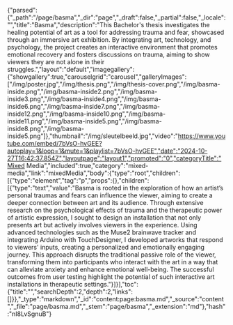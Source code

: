 {"parsed":{"_path":"/page/basma","_dir":"page","_draft":false,"_partial":false,"_locale":"","title":"Basma","description":"This Bachelor's thesis investigates the healing potential of art as a tool for addressing trauma and fear, showcased through an immersive art exhibition. By integrating art, technology, and psychology, the project creates an interactive environment that promotes emotional recovery and fosters discussions on trauma, aiming to show viewers they are not alone in their struggles.","layout":"default","imagegallery":{"showgallery":true,"carouselgrid":"carousel","galleryImages":["/img/poster.jpg","/img/thesis.png","/img/thesis-cover.png","/img/basma-inside.png","/img/basma-inside2.png","/img/basma-inside3.png","/img/basma-inside4.png","/img/basma-inside6.png","/img/basma-inside7.png","/img/basma-inside12.png","/img/basma-inside10.png","/img/basma-inside11.png","/img/basma-inside5.png","/img/basma-inside8.png","/img/basma-inside5.png"]},"thumbnail":"/img/sleutelbeeld.jpg","video":"https://www.youtube.com/embed/7bVsO-hvGEE?autoplay=1&loop=1&mute=1&playlist=7bVsO-hvGEE","date":"2024-10-27T16:42:37.854Z","layoutpage":"layout1","promoted":"0","categoryTitle":"Mixed Media","included":true,"category":"mixed-media","link":"mixedMedia","body":{"type":"root","children":[{"type":"element","tag":"p","props":{},"children":[{"type":"text","value":"Basma is rooted in the exploration of how an artist’s personal traumas and fears can influence the viewer, aiming to create a deeper connection between art and its audience. Through extensive research on the psychological effects of trauma and the therapeutic power of artistic expression, I sought to design an installation that not only presents art but actively involves viewers in the experience. Using advanced technologies such as the Muse2 brainwave tracker and integrating Arduino with TouchDesigner, I developed artworks that respond to viewers' inputs, creating a personalized and emotionally engaging journey. This approach disrupts the traditional passive role of the viewer, transforming them into participants who interact with the art in a way that can alleviate anxiety and enhance emotional well-being. The successful outcomes from user testing highlight the potential of such interactive art installations in therapeutic settings."}]}],"toc":{"title":"","searchDepth":2,"depth":2,"links":[]}},"_type":"markdown","_id":"content:page:basma.md","_source":"content","_file":"page/basma.md","_stem":"page/basma","_extension":"md"},"hash":"nI8LvSgnuB"}